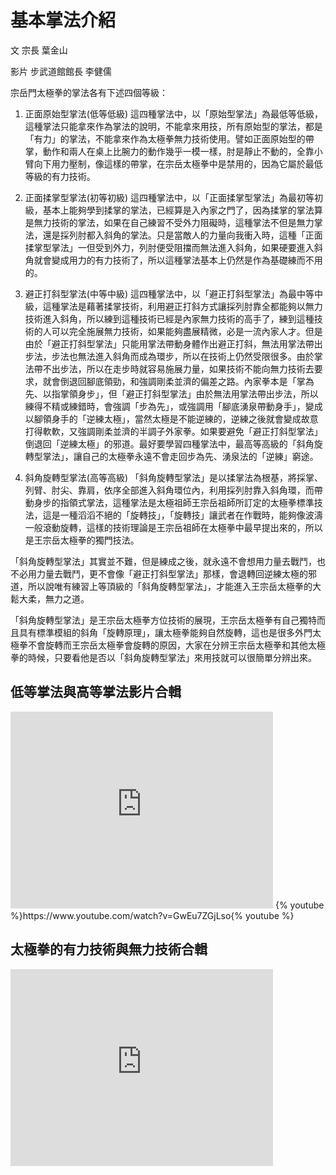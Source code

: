 # 基本掌法介紹

文
宗長
葉金山

影片
步武道館館長
李健儒

宗岳門太極拳的掌法各有下述四個等級：

1. 正面原始型掌法(低等低級)
這四種掌法中，以「原始型掌法」為最低等低級，這種掌法只能拿來作為掌法的說明，不能拿來用技，所有原始型的掌法，都是「有力」的掌法，不能拿來作為太極拳無力技術使用。譬如正面原始型的帶掌，動作和兩人在桌上比腕力的動作幾乎一模一樣，肘是靜止不動的，全靠小臂向下用力壓制，像這樣的帶掌，在宗岳太極拳中是禁用的，因為它屬於最低等級的有力技術。

2. 正面揉掌型掌法(初等初級)
這四種掌法中，以「正面揉掌型掌法」為最初等初級，基本上能夠學到揉掌的掌法，已經算是入內家之門了，因為揉掌的掌法算是無力技術的掌法，如果在自己練習不受外力阻礙時，這種掌法不但是無力掌法，還是採列肘都入斜角的掌法。只是當敵人的力量向我衝入時，這種「正面揉掌型掌法」一但受到外力，列肘便受阻擋而無法進入斜角，如果硬要進入斜角就會變成用力的有力技術了，所以這種掌法基本上仍然是作為基礎練而不用的。

3. 避正打斜型掌法(中等中級)
這四種掌法中，以「避正打斜型掌法」為最中等中級，這種掌法是藉著揉掌技術，利用避正打斜方式讓採列肘靠全都能夠以無力技術進入斜角，所以練到這種技術已經是內家無力技術的高手了，練到這種技術的人可以完全施展無力技術，如果能夠盡展精微，必是一流內家人才。但是由於「避正打斜型掌法」只能用掌法帶動身體作出避正打斜，無法用掌法帶出步法，步法也無法進入斜角而成為環步，所以在技術上仍然受限很多。由於掌法帶不出步法，所以在走步時就容易施展力量，如果技術不能向無力技術去要求，就會倒退回腳底領勁，和強調剛柔並濟的偏差之路。內家拳本是「掌為先、以指掌領身步」，但「避正打斜型掌法」由於無法用掌法帶出步法，所以練得不精或練錯時，會強調「步為先」，或強調用「腳底湧泉帶動身手」，變成以腳領身手的「逆練太極」，當然太極是不能逆練的，逆練之後就會變成故意打得軟軟，又強調剛柔並濟的半調子外家拳。如果要避免「避正打斜型掌法」倒退回「逆練太極」的邪道。最好要學習四種掌法中，最高等高級的「斜角旋轉型掌法」，讓自己的太極拳永遠不會走回步為先、湧泉法的「逆練」窮途。

4. 斜角旋轉型掌法(高等高級)
「斜角旋轉型掌法」是以揉掌法為根基，將採掌、列臂、肘尖、靠肩，依序全部進入斜角環位內，利用採列肘靠入斜角環，而帶動身步的指領式掌法，這種掌法是太極祖師王宗岳祖師所訂定的太極拳標準技法，這是一種滔滔不絕的「旋轉技」，「旋轉技」讓武者在作戰時，能夠像波濤一般滾動旋轉，這樣的技術理論是王宗岳祖師在太極拳中最早提出來的，所以是王宗岳太極拳的獨門技法。

「斜角旋轉型掌法」其實並不難，但是練成之後，就永遠不會想用力量去戰鬥，也不必用力量去戰鬥，更不會像「避正打斜型掌法」那樣，會退轉回逆練太極的邪道，所以說唯有練習上等頂級的「斜角旋轉型掌法」，才能進入王宗岳太極拳的大鬆大柔，無力之道。

「斜角旋轉型掌法」是王宗岳太極拳方位技術的展現，王宗岳太極拳有自己獨特而且具有標準模組的斜角「旋轉原理」，讓太極拳能夠自然旋轉，這也是很多外門太極拳不會旋轉而王宗岳太極拳會旋轉的原因，大家在分辨王宗岳太極拳和其他太極拳的時候，只要看他是否以「斜角旋轉型掌法」來用技就可以很簡單分辨出來。

## 低等掌法與高等掌法影片合輯
<iframe width="420" height="315" src="https://www.youtube.com/embed/leNWt9PJvUc" frameborder="0" allowfullscreen></iframe>
{% youtube %}https://www.youtube.com/watch?v=GwEu7ZGjLso{% youtube %}

## 太極拳的有力技術與無力技術合輯
<iframe width="420" height="315" src="https://www.youtube.com/embed/GwEu7ZGjLso" frameborder="0" allowfullscreen></iframe>
